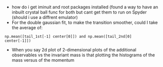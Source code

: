 - how do i get iminuit and root packages installed (found a way to have an inbuilt crystal ball func for both but cant get them to run on Spyder (should i use a diffrent emulator)
- For the double gaussian fit, to make the transition smoother, could I take the average of:
```
np.mean([tail_1st[-1] center[0]]) and np.mean([tail_2nd[0] center[-1]])
```
- When you say 2d plot of 2-dimensional plots of the additional observables vs the invariant mass is that plotting the histograms of the mass versus of the momentum
